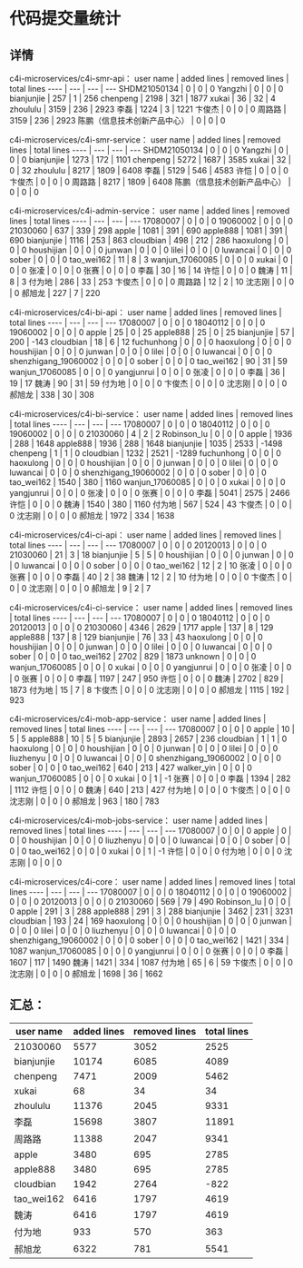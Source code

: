 # 代码提交量统计
## 详情
c4i-microservices/c4i-smr-api：
user name | added lines | removed lines | total lines
---- | --- | --- | ---
SHDM21050134 | 0 | 0 | 0
Yangzhi | 0 | 0 | 0
bianjunjie | 257 | 1 | 256
chenpeng | 2198 | 321 | 1877
xukai | 36 | 32 | 4
zhoululu | 3159 | 236 | 2923
李磊 | 1224 | 3 | 1221
卞俊杰 | 0 | 0 | 0
周路路 | 3159 | 236 | 2923
陈鹏（信息技术创新产品中心） | 0 | 0 | 0

c4i-microservices/c4i-smr-service：
user name | added lines | removed lines | total lines
---- | --- | --- | ---
SHDM21050134 | 0 | 0 | 0
Yangzhi | 0 | 0 | 0
bianjunjie | 1273 | 172 | 1101
chenpeng | 5272 | 1687 | 3585
xukai | 32 | 0 | 32
zhoululu | 8217 | 1809 | 6408
李磊 | 5129 | 546 | 4583
许恺 | 0 | 0 | 0
卞俊杰 | 0 | 0 | 0
周路路 | 8217 | 1809 | 6408
陈鹏（信息技术创新产品中心） | 0 | 0 | 0

c4i-microservices/c4i-admin-service：
user name | added lines | removed lines | total lines
---- | --- | --- | ---
17080007 | 0 | 0 | 0
19060002 | 0 | 0 | 0
21030060 | 637 | 339 | 298
apple | 1081 | 391 | 690
apple888 | 1081 | 391 | 690
bianjunjie | 1116 | 253 | 863
cloudbian | 498 | 212 | 286
haoxulong | 0 | 0 | 0
houshijian | 0 | 0 | 0
junwan | 0 | 0 | 0
lilei | 0 | 0 | 0
luwancai | 0 | 0 | 0
sober | 0 | 0 | 0
tao_wei162 | 11 | 8 | 3
wanjun_17060085 | 0 | 0 | 0
xukai | 0 | 0 | 0
张凌 | 0 | 0 | 0
张赛 | 0 | 0 | 0
李磊 | 30 | 16 | 14
许恺 | 0 | 0 | 0
魏涛 | 11 | 8 | 3
付为地 | 286 | 33 | 253
卞俊杰 | 0 | 0 | 0
周路路 | 12 | 2 | 10
沈志刚 | 0 | 0 | 0
郝旭龙 | 227 | 7 | 220

c4i-microservices/c4i-bi-api：
user name | added lines | removed lines | total lines
---- | --- | --- | ---
17080007 | 0 | 0 | 0
18040112 | 0 | 0 | 0
19060002 | 0 | 0 | 0
apple | 25 | 0 | 25
apple888 | 25 | 0 | 25
bianjunjie | 57 | 200 | -143
cloudbian | 18 | 6 | 12
fuchunhong | 0 | 0 | 0
haoxulong | 0 | 0 | 0
houshijian | 0 | 0 | 0
junwan | 0 | 0 | 0
lilei | 0 | 0 | 0
luwancai | 0 | 0 | 0
shenzhigang_19060002 | 0 | 0 | 0
sober | 0 | 0 | 0
tao_wei162 | 90 | 31 | 59
wanjun_17060085 | 0 | 0 | 0
yangjunrui | 0 | 0 | 0
张凌 | 0 | 0 | 0
李磊 | 36 | 19 | 17
魏涛 | 90 | 31 | 59
付为地 | 0 | 0 | 0
卞俊杰 | 0 | 0 | 0
沈志刚 | 0 | 0 | 0
郝旭龙 | 338 | 30 | 308

c4i-microservices/c4i-bi-service：
user name | added lines | removed lines | total lines
---- | --- | --- | ---
17080007 | 0 | 0 | 0
18040112 | 0 | 0 | 0
19060002 | 0 | 0 | 0
21030060 | 4 | 2 | 2
Robinson_lu | 0 | 0 | 0
apple | 1936 | 288 | 1648
apple888 | 1936 | 288 | 1648
bianjunjie | 1035 | 2533 | -1498
chenpeng | 1 | 1 | 0
cloudbian | 1232 | 2521 | -1289
fuchunhong | 0 | 0 | 0
haoxulong | 0 | 0 | 0
houshijian | 0 | 0 | 0
junwan | 0 | 0 | 0
lilei | 0 | 0 | 0
luwancai | 0 | 0 | 0
shenzhigang_19060002 | 0 | 0 | 0
sober | 0 | 0 | 0
tao_wei162 | 1540 | 380 | 1160
wanjun_17060085 | 0 | 0 | 0
xukai | 0 | 0 | 0
yangjunrui | 0 | 0 | 0
张凌 | 0 | 0 | 0
张赛 | 0 | 0 | 0
李磊 | 5041 | 2575 | 2466
许恺 | 0 | 0 | 0
魏涛 | 1540 | 380 | 1160
付为地 | 567 | 524 | 43
卞俊杰 | 0 | 0 | 0
沈志刚 | 0 | 0 | 0
郝旭龙 | 1972 | 334 | 1638

c4i-microservices/c4i-ci-api：
user name | added lines | removed lines | total lines
---- | --- | --- | ---
17080007 | 0 | 0 | 0
20120013 | 0 | 0 | 0
21030060 | 21 | 3 | 18
bianjunjie | 5 | 5 | 0
houshijian | 0 | 0 | 0
junwan | 0 | 0 | 0
luwancai | 0 | 0 | 0
sober | 0 | 0 | 0
tao_wei162 | 12 | 2 | 10
张凌 | 0 | 0 | 0
张赛 | 0 | 0 | 0
李磊 | 40 | 2 | 38
魏涛 | 12 | 2 | 10
付为地 | 0 | 0 | 0
卞俊杰 | 0 | 0 | 0
沈志刚 | 0 | 0 | 0
郝旭龙 | 9 | 2 | 7

c4i-microservices/c4i-ci-service：
user name | added lines | removed lines | total lines
---- | --- | --- | ---
17080007 | 0 | 0 | 0
18040112 | 0 | 0 | 0
20120013 | 0 | 0 | 0
21030060 | 4346 | 2629 | 1717
apple | 137 | 8 | 129
apple888 | 137 | 8 | 129
bianjunjie | 76 | 33 | 43
haoxulong | 0 | 0 | 0
houshijian | 0 | 0 | 0
junwan | 0 | 0 | 0
lilei | 0 | 0 | 0
luwancai | 0 | 0 | 0
sober | 0 | 0 | 0
tao_wei162 | 2702 | 829 | 1873
unknown | 0 | 0 | 0
wanjun_17060085 | 0 | 0 | 0
xukai | 0 | 0 | 0
yangjunrui | 0 | 0 | 0
张凌 | 0 | 0 | 0
张赛 | 0 | 0 | 0
李磊 | 1197 | 247 | 950
许恺 | 0 | 0 | 0
魏涛 | 2702 | 829 | 1873
付为地 | 15 | 7 | 8
卞俊杰 | 0 | 0 | 0
沈志刚 | 0 | 0 | 0
郝旭龙 | 1115 | 192 | 923

c4i-microservices/c4i-mob-app-service：
user name | added lines | removed lines | total lines
---- | --- | --- | ---
17080007 | 0 | 0 | 0
apple | 10 | 5 | 5
apple888 | 10 | 5 | 5
bianjunjie | 2893 | 2657 | 236
cloudbian | 1 | 1 | 0
haoxulong | 0 | 0 | 0
houshijian | 0 | 0 | 0
junwan | 0 | 0 | 0
lilei | 0 | 0 | 0
liuzhenyu | 0 | 0 | 0
luwancai | 0 | 0 | 0
shenzhigang_19060002 | 0 | 0 | 0
sober | 0 | 0 | 0
tao_wei162 | 640 | 213 | 427
walker_yin | 0 | 0 | 0
wanjun_17060085 | 0 | 0 | 0
xukai | 0 | 1 | -1
张赛 | 0 | 0 | 0
李磊 | 1394 | 282 | 1112
许恺 | 0 | 0 | 0
魏涛 | 640 | 213 | 427
付为地 | 0 | 0 | 0
卞俊杰 | 0 | 0 | 0
沈志刚 | 0 | 0 | 0
郝旭龙 | 963 | 180 | 783

c4i-microservices/c4i-mob-jobs-service：
user name | added lines | removed lines | total lines
---- | --- | --- | ---
17080007 | 0 | 0 | 0
apple | 0 | 0 | 0
houshijian | 0 | 0 | 0
liuzhenyu | 0 | 0 | 0
luwancai | 0 | 0 | 0
sober | 0 | 0 | 0
tao_wei162 | 0 | 0 | 0
xukai | 0 | 1 | -1
许恺 | 0 | 0 | 0
付为地 | 0 | 0 | 0
沈志刚 | 0 | 0 | 0

c4i-microservices/c4i-core：
user name | added lines | removed lines | total lines
---- | --- | --- | ---
17080007 | 0 | 0 | 0
18040112 | 0 | 0 | 0
19060002 | 0 | 0 | 0
20120013 | 0 | 0 | 0
21030060 | 569 | 79 | 490
Robinson_lu | 0 | 0 | 0
apple | 291 | 3 | 288
apple888 | 291 | 3 | 288
bianjunjie | 3462 | 231 | 3231
cloudbian | 193 | 24 | 169
haoxulong | 0 | 0 | 0
houshijian | 0 | 0 | 0
junwan | 0 | 0 | 0
lilei | 0 | 0 | 0
liuzhenyu | 0 | 0 | 0
luwancai | 0 | 0 | 0
shenzhigang_19060002 | 0 | 0 | 0
sober | 0 | 0 | 0
tao_wei162 | 1421 | 334 | 1087
wanjun_17060085 | 0 | 0 | 0
yangjunrui | 0 | 0 | 0
张赛 | 0 | 0 | 0
李磊 | 1607 | 117 | 1490
魏涛 | 1421 | 334 | 1087
付为地 | 65 | 6 | 59
卞俊杰 | 0 | 0 | 0
沈志刚 | 0 | 0 | 0
郝旭龙 | 1698 | 36 | 1662

## 汇总：
user name | added lines | removed lines | total lines
---- | --- | --- | ---
21030060 | 5577 | 3052 | 2525
bianjunjie | 10174 | 6085 | 4089
chenpeng | 7471 | 2009 | 5462
xukai | 68 | 34 | 34
zhoululu | 11376 | 2045 | 9331
李磊 | 15698 | 3807 | 11891
周路路 | 11388 | 2047 | 9341
apple | 3480 | 695 | 2785
apple888 | 3480 | 695 | 2785
cloudbian | 1942 | 2764 | -822
tao_wei162 | 6416 | 1797 | 4619
魏涛 | 6416 | 1797 | 4619
付为地 | 933 | 570 | 363
郝旭龙 | 6322 | 781 | 5541
